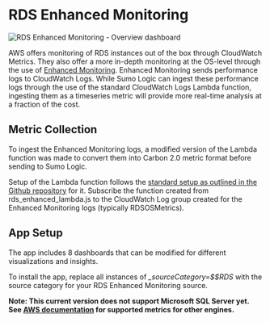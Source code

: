 # RDS Enhanced Monitoring

![RDS Enhanced Monitoring - Overview dashboard](https://raw.githubusercontent.com/SumoLogic/sumologic-content/master/Amazon_Web_Services/RDS/Enhanced-Monitoring/Screenshots/RDS-Enhanced-Monitoring-Overview.png)

AWS offers monitoring of RDS instances out of the box through CloudWatch Metrics. They also offer a more in-depth monitoring at the OS-level through the use of [Enhanced Monitoring](https://docs.aws.amazon.com/AmazonRDS/latest/UserGuide/USER_Monitoring.OS.html). Enhanced Monitoring sends performance logs to CloudWatch Logs. While Sumo Logic can ingest these performance logs through the use of the standard CloudWatch Logs Lambda function, ingesting them as a timeseries metric will provide more real-time analysis at a fraction of the cost.

## Metric Collection

To ingest the Enhanced Monitoring logs, a modified version of the Lambda function was made to convert them into Carbon 2.0 metric format before sending to Sumo Logic.

Setup of the Lambda function follows the [standard setup as outlined in the Github repository](https://github.com/SumoLogic/sumologic-aws-lambda/tree/master/cloudwatchlogs) for it. Subscribe the function created from rds_enhanced_lambda.js to the CloudWatch Log group created for the Enhanced Monitoring logs (typically RDSOSMetrics).

## App Setup

The app includes 8 dashboards that can be modified for different visualizations and insights.

To install the app, replace all instances of *_sourceCategory=$$RDS* with the source category for your RDS Enhanced Monitoring source.

**Note: This current version does not support Microsoft SQL Server yet. See [AWS documentation](https://docs.aws.amazon.com/AmazonRDS/latest/UserGuide/USER_Monitoring.OS.html) for supported metrics for other engines.**